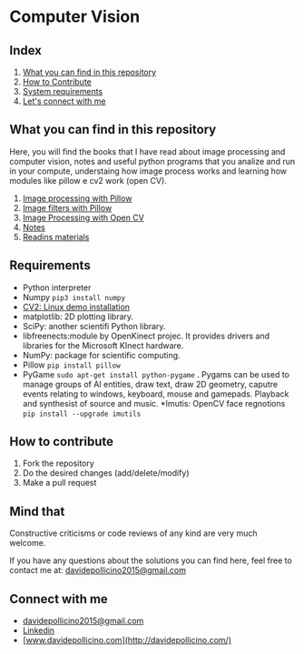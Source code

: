 # Computer Vision

## Index

1. [What you can find in this repository](#What-you-can-find-in-this-repository)
2. [How to Contribute](#How-to-contribute)
3. [System requirements](#Requirements)
4. [Let's connect with me](#Connect-with-me)

## What you can find in this repository

Here, you will find the books that I have read about image processing and computer vision, notes and useful python programs that you analize and run in your compute, understaing how image process works and learning how modules like pillow e cv2 work (open CV).

1. [Image processing with Pillow](source/work-with-pillow/)
2. [Image filters with Pillow](source/work-with-pillow/filters/)
3. [Image Processing with Open CV](source/open-cv/)
4. [Notes](NOTES.md)
5. [Readins materials](books/)



## Requirements

* Python interpreter
* Numpy ```pip3 install numpy```
* [CV2: Linux demo installation](https://docs.opencv.org/3.4/d2/de6/tutorial_py_setup_in_ubuntu.html) 
* matplotlib: 2D plotting library.
* SciPy: another scientifi Python library.
* libfreenects:module by OpenKinect projec. It provides drivers and libraries for the Microsoft KInect hardware.
* NumPy: package for scientific computing.
* Pillow ```pip install pillow```
* PyGame ```sudo apt-get install python-pygame``` . Pygams can be used to manage groups of AI entities, draw text, draw 2D geometry, caputre events relating to windows, keyboard, mouse and gamepads. Playback and synthesist of source and music.
*Imutis: OpenCV face regnotions ```pip install --upgrade imutils```

## How to contribute
1. Fork the repository
2. Do the desired changes (add/delete/modify)
3. Make a pull request

## Mind that
Constructive criticisms or code reviews of any kind are very much welcome.

If you have any questions about the solutions you can find here, feel free to contact me at: [davidepollicino2015@gmail.com](mailto:davidepollicino2015@gmail.com?subject=[GitHub]%20ComputerVisionRepo)

## Connect with me

* [davidepollicino2015@gmail.com](mailto:davidepollicino2015@gmail.com?subject=[GitHub]%20CompetitiveProgrammigGuide)
* [Linkedin](https://www.linkedin.com/in/davidepollicino7/)
* [www.davidepollicino.com](http://davidepollicino.com/)